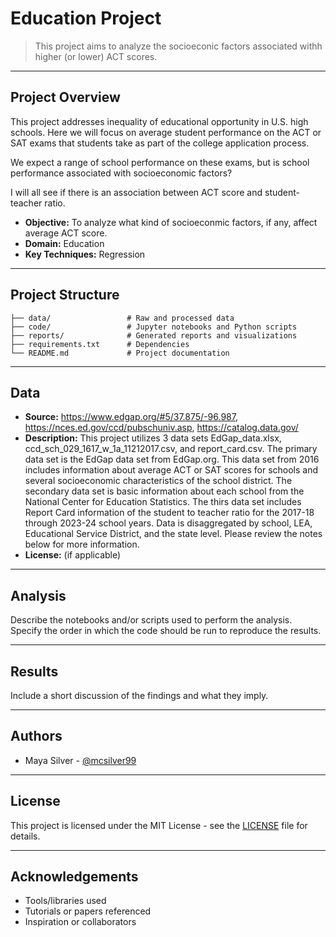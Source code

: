 # Education Project 

> This project aims to analyze the socioeconic factors associated withh higher (or lower) ACT scores. 

---

## Project Overview

This project addresses inequality of educational opportunity in U.S. high schools. Here we will focus on average student performance on the ACT or SAT exams that students take as part of the college application process.

We expect a range of school performance on these exams, but is school performance associated with socioeconomic factors?

I will all see if there is an association between ACT score and student-teacher ratio. 

- **Objective:** To analyze what kind of socioeconmic factors, if any, affect average ACT score. 
- **Domain:** Education
- **Key Techniques:** Regression

---

## Project Structure

```
├── data/                 # Raw and processed data
├── code/                 # Jupyter notebooks and Python scripts
├── reports/              # Generated reports and visualizations
├── requirements.txt      # Dependencies
└── README.md             # Project documentation
```

---

## Data

- **Source:** https://www.edgap.org/#5/37.875/-96.987, https://nces.ed.gov/ccd/pubschuniv.asp, https://catalog.data.gov/ 
- **Description:** This project utilizes 3 data sets EdGap_data.xlsx, ccd_sch_029_1617_w_1a_11212017.csv, and report_card.csv. The primary data set is the EdGap data set from EdGap.org. This data set from 2016 includes information about average ACT or SAT scores for schools and several socioeconomic characteristics of the school district. The secondary data set is basic information about each school from the National Center for Education Statistics. The thirs data set includes Report Card information of the student to teacher ratio for the 2017-18 through 2023-24 school years. Data is disaggregated by school, LEA, Educational Service District, and the state level. Please review the notes below for more information. 
- **License:** (if applicable)

---

## Analysis

Describe the notebooks and/or scripts used to perform the analysis. Specify the order in which the code should be run to reproduce the results.

---

## Results

Include a short discussion of the findings and what they imply.

---

## Authors

- Maya Silver - [@mcsilver99](https://github.com/mcsilver99)

---

## License

This project is licensed under the MIT License - see the [LICENSE](LICENSE) file for details.

---

## Acknowledgements

- Tools/libraries used
- Tutorials or papers referenced
- Inspiration or collaborators
